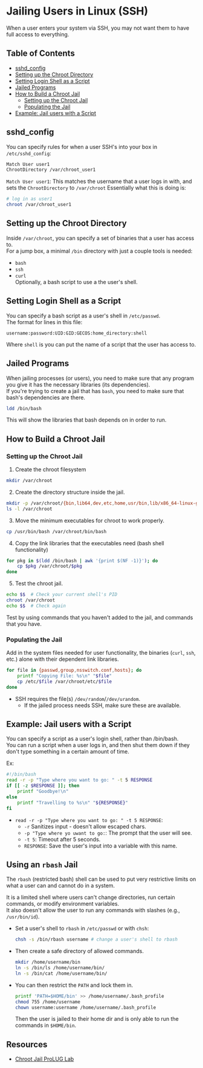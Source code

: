 # Jailing Users in Linux (SSH)

When a user enters your system via SSH, you may not want them to have full access to
everything.  

## Table of Contents
* [sshd_config](#sshd_config) 
* [Setting up the Chroot Directory](#setting-up-the-chroot-directory) 
* [Setting Login Shell as a Script](#setting-login-shell-as-a-script) 
* [Jailed Programs](#jailed-programs) 
* [How to Build a Chroot Jail](#how-to-build-a-chroot-jail) 
    * [Setting up the Chroot Jail](#setting-up-the-chroot-jail) 
    * [Populating the Jail](#populating-the-jail) 
* [Example: Jail users with a Script](#example-jail-users-with-a-script) 

## sshd_config
You can specify rules for when a user SSH's into your box in `/etc/sshd_config`:
```bash
Match User user1
ChrootDirectory /var/chroot_user1
```
`Match User user1`: This matches the username that a user logs in with, and sets
the `ChrootDirectory` to `/var/chroot`
Essentially what this is doing is:
```bash
# log in as user1
chroot /var/chroot_user1
```

## Setting up the Chroot Directory
Inside `/var/chroot`, you can specify a set of binaries that a user has access to.  
For a jump box, a minimal `/bin` directory with just a couple tools is needed:
- `bash`
- `ssh`
- `curl`  
Optionally, a bash script to use a the user's shell.  


## Setting Login Shell as a Script
You can specify a bash script as a user's shell in `/etc/passwd`.  
The format for lines in this file:
```plaintext
username:password:UID:GID:GECOS:home_directory:shell  
```
Where `shell` is you can put the name of a script that the user has access to.  

## Jailed Programs
When jailing processes (or users), you need to make sure that any program you give it has the
necessary libraries (its dependencies).  
If you're trying to create a jail that has `bash`, you need to make sure that bash's
dependencies are there.  
```bash
ldd /bin/bash
```
This will show the libraries that bash depends on in order to run.  


## How to Build a Chroot Jail
### Setting up the Chroot Jail
1. Create the chroot filesystem
  ```bash
  mkdir /var/chroot
  ```

2. Create the directory structure inside the jail.  
  ```bash
  mkdir -p /var/chroot/{bin,lib64,dev,etc,home,usr/bin,lib/x86_64-linux-gnu}
  ls -l /var/chroot
  ```

3. Move the minimum executables for chroot to work properly.  
  ```bash
  cp /usr/bin/bash /var/chroot/bin/bash
  ```

4. Copy the link libraries that the executables need (bash shell functionality)
  ```bash
  for pkg in $(ldd /bin/bash | awk '{print $(NF -1)}'); do 
      cp $pkg /var/chroot/$pkg
  done
  ```

5. Test the chroot jail.  
  ```bash
  echo $$  # Check your current shell's PID
  chroot /var/chroot
  echo $$  # Check again
  ```
  Test by using commands that you haven't added to the jail, and commands that you have.  

### Populating the Jail
Add in the system files needed for user functionality, the binaries (`curl`, `ssh`, etc.) alone with their dependent link libraries.  

```bash
for file in {passwd,group,nsswitch.conf,hosts}; do
    printf "Copying File: %s\n" "$file"
    cp /etc/$file /var/chroot/etc/$file
done
```

* SSH requires the file(s) `/dev/random`/`/dev/urandom`.  
    * If the jailed process needs SSH, make sure these are available.  


## Example: Jail users with a Script

You can specify a script as a user's login shell, rather than /bin/bash.  
You can run a script when a user logs in, and then shut them down if they don't type
something in a certain amount of time.  

Ex:
```bash
#!/bin/bash
read -r -p "Type where you want to go: " -t 5 RESPONSE
if [[ -z $RESPONSE ]]; then
    printf "Goodbye!\n"
else
    printf "Travelling to %s\n" "${RESPONSE}"
fi
```

* `read -r -p "Type where you want to go: " -t 5 RESPONSE`:
    - `-r` Sanitizes input - doesn't allow escaped chars.  
    - `-p "Type where yo uwant to go:`: The prompt that the user will see.  
    - `-t 5`: Timeout after 5 seconds.  
    - `RESPONSE`: Save the user's input into a variable with this name.  

## Using an `rbash` Jail
The `rbash` (restricted bash) shell can be used to put very restrictive limits on
what a user can and cannot do in a system.  

It is a limited shell where users can't change directories, run certain
commands, or modify environment variables.  
It also doesn't allow the user to run any commands with slashes (e.g., `/usr/bin/id`).  

- Set a user's shell to `rbash` in `/etc/passwd` or with `chsh`:
  ```bash
  chsh -s /bin/rbash username # change a user's shell to rbash
  ```

- Then create a safe directory of allowed commands.
  ```bash
  mkdir /home/username/bin
  ln -s /bin/ls /home/username/bin/
  ln -s /bin/cat /home/username/bin/
  ```

- You can then restrict the `PATH` and lock them in.  
  ```bash
  printf 'PATH=$HOME/bin' >> /home/username/.bash_profile
  chmod 755 /home/username
  chown username:username /home/username/.bash_profile
  ```
  Then the user is jailed to their home dir and is only able to run the
  commands in `$HOME/bin`.  

## Resources
* [Chroot Jail ProLUG Lab](https://killercoda.com/het-tanis/course/Linux-Labs/204-building-a-chroot-jail)


